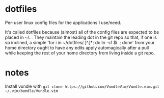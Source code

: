 dotfiles
========

Per-user linux config files for the applications I use/need.

It's called dotfiles because (almost) all of the config files are expected to
be placed in ~/.<file> . They maintain the leading dot in the git repo so that,
if one is so inclined, a simple 'for i in ~/dotfiles/.[^.]\*; do ln -sf $i .;
done' from your home directory ought to have any edits apply automagically
after a pull while keeping the rest of your home directory from living inside a
git repo.

notes
=====

Install vundle with `git clone https://github.com/VundleVim/Vundle.vim.git ~/.vim/bundle/Vundle.vim`
